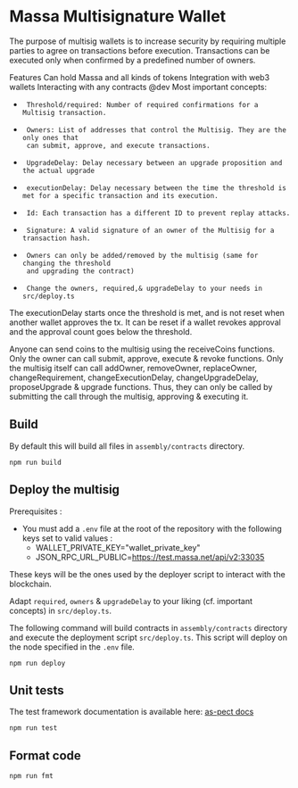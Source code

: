 # Massa Multisignature Wallet

The purpose of multisig wallets is to increase security by requiring multiple parties to agree on transactions before execution. Transactions can be executed only when confirmed by a predefined number of owners.

Features
Can hold Massa and all kinds of tokens
Integration with web3 wallets 
Interacting with any contracts
 @dev Most important concepts:
 *      Threshold/required: Number of required confirmations for a Multisig transaction.
 *      Owners: List of addresses that control the Multisig. They are the only ones that
        can submit, approve, and execute transactions.
 *      UpgradeDelay: Delay necessary between an upgrade proposition and the actual upgrade
 *      executionDelay: Delay necessary between the time the threshold is met for a specific transaction and its execution.
 *      Id: Each transaction has a different ID to prevent replay attacks.
 *      Signature: A valid signature of an owner of the Multisig for a transaction hash.
 *      Owners can only be added/removed by the multisig (same for changing the threshold
        and upgrading the contract)
 *      Change the owners, required,& upgradeDelay to your needs in src/deploy.ts 

The executionDelay starts once the threshold is met, and is not reset when another wallet approves the tx. It can be reset if a wallet revokes approval and the approval count goes below the threshold.

Anyone can send coins to the multisig using the receiveCoins functions.
Only the owner can call submit, approve, execute & revoke functions.
Only the multisig itself can call addOwner, removeOwner, replaceOwner, changeRequirement, changeExecutionDelay, changeUpgradeDelay, proposeUpgrade & upgrade functions. Thus, they can only be called by submitting the call through the multisig, approving & executing it.

## Build

By default this will build all files in `assembly/contracts` directory.

```shell
npm run build
```

## Deploy the multisig

Prerequisites :

- You must add a `.env` file at the root of the repository with the following keys set to valid values :
  - WALLET_PRIVATE_KEY="wallet_private_key"
  - JSON_RPC_URL_PUBLIC=<https://test.massa.net/api/v2:33035>

These keys will be the ones used by the deployer script to interact with the blockchain.

Adapt `required`, `owners` & `upgradeDelay` to your liking (cf. important concepts) in `src/deploy.ts`.

The following command will build contracts in `assembly/contracts` directory and execute the deployment script
`src/deploy.ts`. This script will deploy on the node specified in the `.env` file.

```shell
npm run deploy
```

## Unit tests

The test framework documentation is available here: [as-pect docs](https://as-pect.gitbook.io/as-pect)

```shell
npm run test
```

## Format code

```shell
npm run fmt
```
